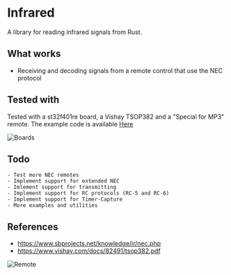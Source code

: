 # Infrared
A library for reading infrared signals from Rust.

## What works 
 - Receiving and decoding signals from a remote control that use the NEC protocol

## Tested with

Tested with a st32f401re board, a Vishay TSOP382 and a "Special for MP3" remote. The example code is available  [Here](examples/polling)


![Boards](http://jott.se/wordpress/wp-content/uploads/2019/06/boards_small.jpg)


## Todo
    - Test more NEC remotes
    - Implement support for extended NEC
    - Imlement support for transmitting
    - Implement support for RC protocols (RC-5 and RC-6)
    - Implement support for Timer-Capture
    - More examples and utilities
    
## References

 * https://www.sbprojects.net/knowledge/ir/nec.php
 * https://www.vishay.com/docs/82491/tsop382.pdf
    
![Remote](http://jott.se/wordpress/wp-content/uploads/2019/06/remote_small.jpg)
    

